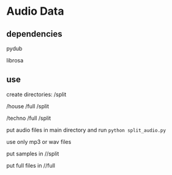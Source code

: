 # Audio Data

## dependencies
pydub

librosa

## use
create directories:
/split

/house
  /full
  /split

/techno
  /full
  /split


put audio files in main directory and run `python split_audio.py`

use only mp3 or wav files

put samples in /<genre>/split

put full files in /<genre>/full

